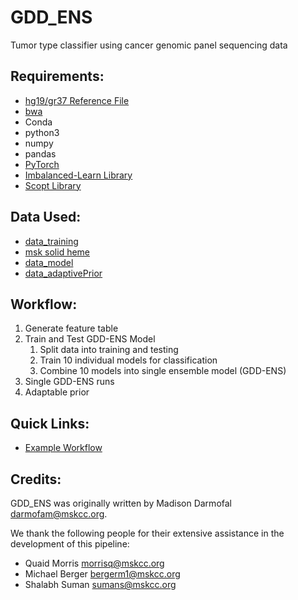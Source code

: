 # GDD_ENS
Tumor type classifier using cancer genomic panel sequencing data

## Requirements:
* [hg19/gr37 Reference File](https://hgdownload.cse.ucsc.edu/goldenpath/hg19/bigZips/)
* [bwa](https://bio-bwa.sourceforge.net/)
* Conda
* python3
* numpy
* pandas
* [PyTorch](https://pytorch.org/)
* [Imbalanced-Learn Library](https://imbalanced-learn.org/stable/index.html)
* [Scopt Library](https://scikit-optimize.github.io/stable/index.html)

## Data Used:
* [data_training](./doc/data.md#data_training)
* [msk solid heme](./doc/data.md#msk_solid_heme)
* [data_model](./doc/data.md#data_model)
* [data_adaptivePrior](./doc/data.md#data_adaptiveprior)

## Workflow:
1. Generate feature table
2. Train and Test GDD-ENS Model
   1. Split data into training and testing
   2. Train 10 individual models for classification
   3. Combine 10 models into single ensemble model (GDD-ENS)
3. Single GDD-ENS runs
4. Adaptable prior

## Quick Links:
* [Example Workflow](doc/workflow.md)

## Credits:
GDD_ENS was originally written by Madison Darmofal <darmofam@mskcc.org>.

We thank the following people for their extensive assistance in the development of this pipeline:

- Quaid Morris <morrisq@mskcc.org>
- Michael Berger <bergerm1@mskcc.org>
- Shalabh Suman <sumans@mskcc.org>

